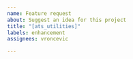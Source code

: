 ```yaml
---
name: Feature request
about: Suggest an idea for this project
title: "[ats_utilities]"
labels: enhancement
assignees: vroncevic

---
```


